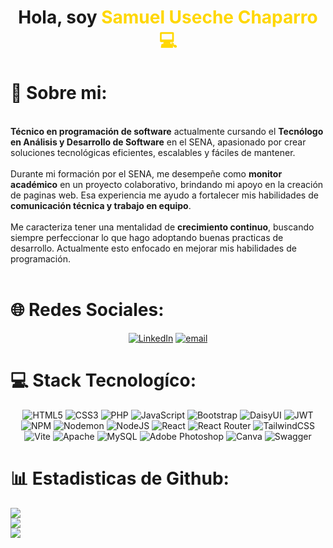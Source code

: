 <div align="center">

# Hola, soy <span style="color:#FFD700">Samuel Useche Chaparro  💻</span>

</div>

# 💫 Sobre mi:

<br>**Técnico en programación de software** actualmente cursando el **Tecnólogo en Análisis y Desarrollo de Software** en el SENA, apasionado por crear soluciones tecnológicas eficientes, escalables y fáciles de mantener.<br><br>
Durante mi formación por el SENA, me desempeñe como **monitor académico** en un proyecto colaborativo, brindando mi apoyo en la creación de paginas web. Esa experiencia me ayudo a fortalecer mis habilidades de **comunicación técnica y trabajo en equipo**.<br><br>
Me caracteriza tener una mentalidad de **crecimiento continuo**, buscando siempre perfeccionar lo que hago adoptando buenas practicas de desarrollo. Actualmente esto enfocado en mejorar mis habilidades de programación.<br><br>
# 🌐 Redes Sociales:

<div align=center>

[![LinkedIn](https://img.shields.io/badge/LinkedIn-%230077B5?style=for-the-badge&logo=linkedin&logoColor=fff)](https://linkedin.com/in/samuel-useche-chaparro-a2612b328) 
[![email](https://img.shields.io/badge/Email-D14836?style=for-the-badge&logo=gmail&logoColor=white)](mailto:samuuseche01@gmail.com) 

</div>

# 💻 Stack Tecnologíco:

<div align=center>

![HTML5](https://img.shields.io/badge/html5-%23E34F26.svg?style=for-the-badge&logo=html5&logoColor=white) 
![CSS3](https://img.shields.io/badge/css3-%231572B6.svg?style=for-the-badge&logo=css3&logoColor=white) 
![PHP](https://img.shields.io/badge/php-%23777BB4.svg?style=for-the-badge&logo=php&logoColor=white) 
![JavaScript](https://img.shields.io/badge/javascript-%23323330.svg?style=for-the-badge&logo=javascript&logoColor=%23F7DF1E) 
![Bootstrap](https://img.shields.io/badge/bootstrap-%238511FA.svg?style=for-the-badge&logo=bootstrap&logoColor=white) 
![DaisyUI](https://img.shields.io/badge/daisyui-5A0EF8?style=for-the-badge&logo=daisyui&logoColor=white) 
![JWT](https://img.shields.io/badge/JWT-black?style=for-the-badge&logo=JSON%20web%20tokens) 
![NPM](https://img.shields.io/badge/NPM-%23CB3837.svg?style=for-the-badge&logo=npm&logoColor=white) 
![Nodemon](https://img.shields.io/badge/NODEMON-%23323330.svg?style=for-the-badge&logo=nodemon&logoColor=%BBDEAD) 
![NodeJS](https://img.shields.io/badge/node.js-6DA55F?style=for-the-badge&logo=node.js&logoColor=white) 
![React](https://img.shields.io/badge/react-%2320232a.svg?style=for-the-badge&logo=react&logoColor=%2361DAFB) 
![React Router](https://img.shields.io/badge/React_Router-CA4245?style=for-the-badge&logo=react-router&logoColor=white) 
![TailwindCSS](https://img.shields.io/badge/tailwindcss-%2338B2AC.svg?style=for-the-badge&logo=tailwind-css&logoColor=white) 
![Vite](https://img.shields.io/badge/vite-%23646CFF.svg?style=for-the-badge&logo=vite&logoColor=white) 
![Apache](https://img.shields.io/badge/apache-%23D42029.svg?style=for-the-badge&logo=apache&logoColor=white) 
![MySQL](https://img.shields.io/badge/mysql-4479A1.svg?style=for-the-badge&logo=mysql&logoColor=white) 
![Adobe Photoshop](https://img.shields.io/badge/adobe%20photoshop-%2331A8FF.svg?style=for-the-badge&logo=adobe%20photoshop&logoColor=white) 
![Canva](https://img.shields.io/badge/Canva-%2300C4CC.svg?style=for-the-badge&logo=Canva&logoColor=white) 
![Swagger](https://img.shields.io/badge/-Swagger-%23Clojure?style=for-the-badge&logo=swagger&logoColor=white)

</div>

# 📊 Estadisticas de Github:

![](https://github-readme-stats.vercel.app/api?username=Samuelcdev&theme=dark&hide_border=false&include_all_commits=true&count_private=true)<br/>
![](https://nirzak-streak-stats.vercel.app/?user=Samuelcdev&theme=dark&hide_border=false)<br/>
![](https://github-readme-stats.vercel.app/api/top-langs/?username=Samuelcdev&theme=dark&hide_border=false&include_all_commits=true&count_private=true&layout=compact)

<!-- Proudly created with GPRM ( https://gprm.itsvg.in ) -->

